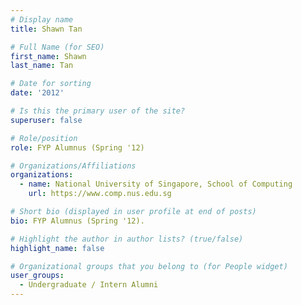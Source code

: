 ```yaml
---
# Display name
title: Shawn Tan

# Full Name (for SEO) 
first_name: Shawn
last_name: Tan

# Date for sorting
date: '2012'

# Is this the primary user of the site?
superuser: false

# Role/position
role: FYP Alumnus (Spring '12)

# Organizations/Affiliations
organizations:
  - name: National University of Singapore, School of Computing
    url: https://www.comp.nus.edu.sg

# Short bio (displayed in user profile at end of posts)
bio: FYP Alumnus (Spring '12). 

# Highlight the author in author lists? (true/false)
highlight_name: false

# Organizational groups that you belong to (for People widget)
user_groups:
  - Undergraduate / Intern Alumni
---
```

